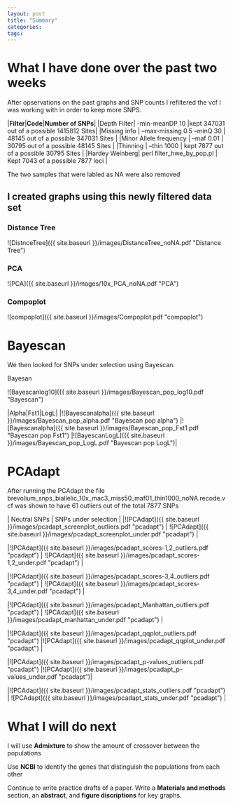 ```yaml
---
layout: post
title: "Summary"
categories: 
tags: 
---
```



# What I have done over the past two weeks

After opservations on the past graphs and SNP counts I refiltered the vcf I was working with in order to keep more SNPS.

|**Filter**|**Code**|**Number of  SNPs**|
|Depth Filter| -min-meanDP 10 |kept 347031 out of a possible 1415812 Sites|
|Missing info | –max-missing 0.5 –minQ 30 | 48145 out of a possible 347031 Sites |
|Minor Allele frequency | –maf 0.01 | 30795 out of a possible 48145 Sites |
|Thinning | –thin 1000 | kept 7877 out of a possible 30795 Sites |
|Hardey Weinberg| perl filter_hwe_by_pop.pl | Kept 7043 of a possible 7877 loci |

The two samples that were labled as NA were also removed

## I created graphs using this newly filtered data set

### Distance Tree
![DistnceTree]({{ site.baseurl }}/images/DistanceTree_noNA.pdf "Distance Tree")

### PCA
![PCA]({{ site.baseurl }}/images/10x_PCA_noNA.pdf "PCA")

### Compoplot
![compoplot]({{ site.baseurl }}/images/Compoplot.pdf "compoplot")



# Bayescan

We then looked for SNPs under selection using Bayescan.

Bayesan


![Bayescanlog10]({{ site.baseurl }}/images/Bayescan_pop_log10.pdf "Bayescan")

|Alpha|Fst1|LogL|
|![Bayescanalpha]({{ site.baseurl }}/images/Bayescan_pop_alpha.pdf "Bayescan pop alpha") |![Bayescanalpha]({{ site.baseurl }}/images/Bayescan_pop_Fst1.pdf "Bayescan pop Fst1") |![BayescanLogL]({{ site.baseurl }}/images/Bayescan_pop_LogL.pdf "Bayescan pop LogL")|



# PCAdapt

After running the PCAdapt the file brevolium_snps_biallelic_10x_mac3_miss50_maf01_thin1000_noNA.recode.vcf was shown to have 61 outliers out of the total 7877 SNPs

| Neutral SNPs | SNPs under selection |
|![PCAdapt]({{ site.baseurl }}/images/pcadapt_screenplot_outliers.pdf "pcadapt") | ![PCAdapt]({{ site.baseurl }}/images/pcadapt_screenplot_under.pdf "pcadapt") |

|![PCAdapt]({{ site.baseurl }}/images/pcadapt_scores-1,2_outliers.pdf "pcadapt") | ![PCAdapt]({{ site.baseurl }}/images/pcadapt_scores-1,2_under.pdf "pcadapt") |

|![PCAdapt]({{ site.baseurl }}/images/pcadapt_scores-3,4_outliers.pdf "pcadapt") | ![PCAdapt]({{ site.baseurl }}/images/pcadapt_scores-3,4_under.pdf "pcadapt") |

|![PCAdapt]({{ site.baseurl }}/images/pcadapt_Manhattan_outliers.pdf "pcadapt") | ![PCAdapt]({{ site.baseurl }}/images/pcadapt_manhattan_under.pdf "pcadapt") |

|![PCAdapt]({{ site.baseurl }}/images/pcadapt_qqplot_outliers.pdf "pcadapt") |![PCAdapt]({{ site.baseurl }}/images/pcadapt_qqplot_under.pdf "pcadapt") |

|![PCAdapt]({{ site.baseurl }}/images/pcadapt_p-values_outliers.pdf "pcadapt") |![PCAdapt]({{ site.baseurl }}/images/pcadapt_p-values_under.pdf "pcadapt")|

|![PCAdapt]({{ site.baseurl }}/images/pcadapt_stats_outliers.pdf "pcadapt") | ![PCAdapt]({{ site.baseurl }}/images/pcadapt_stats_under.pdf "pcadapt") |



# What I will do next

I will use **Admixture** to show the amount of crossover between the populations 

Use **NCBI** to identify the genes that distinguish the populations from each other

Continue to write practice drafts of a paper.
Write a **Materials and methods** section, an **abstract**, and **figure discriptions** for key graphs.








